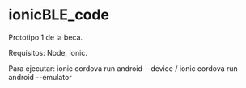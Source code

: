 # ionicBLE_code

Prototipo 1 de la beca.

Requisitos: Node, Ionic.

Para ejecutar: ionic cordova run android --device / ionic cordova run android --emulator 
